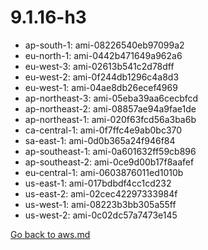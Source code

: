 
 # 9.1.16-h3
- ap-south-1: ami-08226540eb97099a2
- eu-north-1: ami-0442b471649a962a6
- eu-west-3: ami-02613b541c2d78dff
- eu-west-2: ami-0f244db1296c4a8d3
- eu-west-1: ami-04ae8db26ecef4969
- ap-northeast-3: ami-05eba39aa6cecbfcd
- ap-northeast-2: ami-08857ae94a9fae1de
- ap-northeast-1: ami-020f63fcd56a3ba6b
- ca-central-1: ami-0f7ffc4e9ab0bc370
- sa-east-1: ami-0d0b365a24f946f84
- ap-southeast-1: ami-0a601632ff59cb896
- ap-southeast-2: ami-0ce9d00b17f8aafef
- eu-central-1: ami-0603876011ed1010b
- us-east-1: ami-017bdbdf4cc1cd232
- us-east-2: ami-02cec42297333984f
- us-west-1: ami-08223b3bb305a55ff
- us-west-2: ami-0c02dc57a7473e145

[Go back to aws.md](../../aws.md) 
